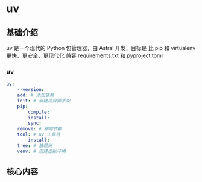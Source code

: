 # uv



## 基础介绍

uv 是一个现代的 Python 包管理器，由 Astral 开发，目标是 比 pip 和 virtualenv 更快、更安全、更现代化
兼容 requirements.txt 和 pyproject.toml


### uv
```yaml
uv:
    --version:
    add: # 添加依赖
    init: # 新建项目脚手架
    pip:
        compile:
        install:
        sync:
    remove: # 移除依赖
    tool: # uv 工具链
        install:
    tree: # 依赖树
    venv: # 创建虚拟环境
```


## 核心内容